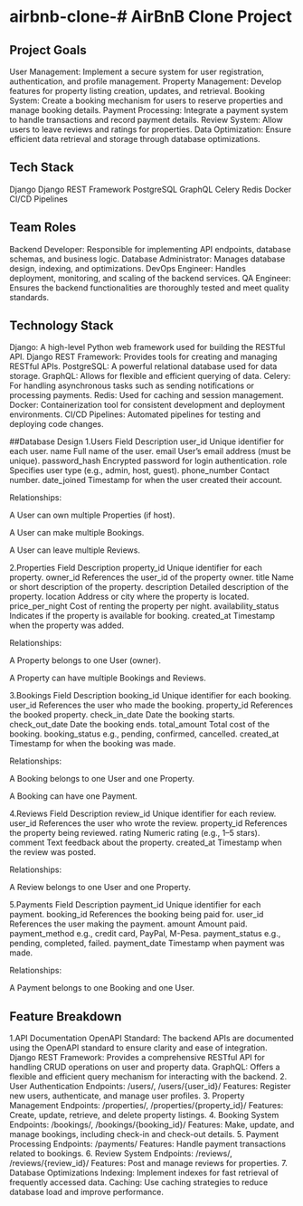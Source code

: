 # airbnb-clone-# AirBnB Clone Project

## Project Goals
User Management: Implement a secure system for user registration, authentication, and profile management.
Property Management: Develop features for property listing creation, updates, and retrieval.
Booking System: Create a booking mechanism for users to reserve properties and manage booking details.
Payment Processing: Integrate a payment system to handle transactions and record payment details.
Review System: Allow users to leave reviews and ratings for properties.
Data Optimization: Ensure efficient data retrieval and storage through database optimizations.

## Tech Stack
Django
Django REST Framework
PostgreSQL
GraphQL
Celery
Redis
Docker
CI/CD Pipelines

## Team Roles
Backend Developer: Responsible for implementing API endpoints, database schemas, and business logic.
Database Administrator: Manages database design, indexing, and optimizations.
DevOps Engineer: Handles deployment, monitoring, and scaling of the backend services.
QA Engineer: Ensures the backend functionalities are thoroughly tested and meet quality standards.

## Technology Stack
Django: A high-level Python web framework used for building the RESTful API.
Django REST Framework: Provides tools for creating and managing RESTful APIs.
PostgreSQL: A powerful relational database used for data storage.
GraphQL: Allows for flexible and efficient querying of data.
Celery: For handling asynchronous tasks such as sending notifications or processing payments.
Redis: Used for caching and session management.
Docker: Containerization tool for consistent development and deployment environments.
CI/CD Pipelines: Automated pipelines for testing and deploying code changes.

##Database Design
1.Users
Field	   Description
user_id	Unique identifier for each user.
name	Full name of the user.
email	User’s email address (must be unique).
password_hash	Encrypted password for login authentication.
role	Specifies user type (e.g., admin, host, guest).
phone_number	Contact number.
date_joined	Timestamp for when the user created their account.

Relationships:

A User can own multiple Properties (if host).

A User can make multiple Bookings.

A User can leave multiple Reviews.

2.Properties
Field      	Description
property_id	Unique identifier for each property.
owner_id	References the user_id of the property owner.
title	Name or short description of the property.
description	Detailed description of the property.
location	Address or city where the property is located.
price_per_night	Cost of renting the property per night.
availability_status	Indicates if the property is available for booking.
created_at	Timestamp when the property was added.

Relationships:

A Property belongs to one User (owner).

A Property can have multiple Bookings and Reviews.

3.Bookings
Field	      Description
booking_id	Unique identifier for each booking.
user_id	References the user who made the booking.
property_id	References the booked property.
check_in_date	Date the booking starts.
check_out_date	Date the booking ends.
total_amount	Total cost of the booking.
booking_status	e.g., pending, confirmed, cancelled.
created_at	Timestamp for when the booking was made.

Relationships:

A Booking belongs to one User and one Property.

A Booking can have one Payment.

 4.Reviews
Field	      Description
review_id	Unique identifier for each review.
user_id	References the user who wrote the review.
property_id	References the property being reviewed.
rating	Numeric rating (e.g., 1–5 stars).
comment	Text feedback about the property.
created_at	Timestamp when the review was posted.

Relationships:

A Review belongs to one User and one Property.

5.Payments
Field	Description
payment_id	Unique identifier for each payment.
booking_id	References the booking being paid for.
user_id	References the user making the payment.
amount	Amount paid.
payment_method	e.g., credit card, PayPal, M-Pesa.
payment_status	e.g., pending, completed, failed.
payment_date	Timestamp when payment was made.

Relationships:

A Payment belongs to one Booking and one User.

## Feature Breakdown
1.API Documentation
OpenAPI Standard: The backend APIs are documented using the OpenAPI standard to ensure clarity and ease of integration.
Django REST Framework: Provides a comprehensive RESTful API for handling CRUD operations on user and property data.
GraphQL: Offers a flexible and efficient query mechanism for interacting with the backend.
2. User Authentication
Endpoints: /users/, /users/{user_id}/
Features: Register new users, authenticate, and manage user profiles.
3. Property Management
Endpoints: /properties/, /properties/{property_id}/
Features: Create, update, retrieve, and delete property listings.
4. Booking System
Endpoints: /bookings/, /bookings/{booking_id}/
Features: Make, update, and manage bookings, including check-in and check-out details.
5. Payment Processing
Endpoints: /payments/
Features: Handle payment transactions related to bookings.
6. Review System
Endpoints: /reviews/, /reviews/{review_id}/
Features: Post and manage reviews for properties.
7. Database Optimizations
Indexing: Implement indexes for fast retrieval of frequently accessed data.
Caching: Use caching strategies to reduce database load and improve performance.
